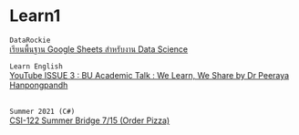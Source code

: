 # Learn1
```DataRockie```<br>
[เรียนพื้นฐาน Google Sheets สำหรับงาน Data Science](https://www.youtube.com/watch?v=vPtuBbycqjY)<br>

```Learn English```<br>
[YouTube ISSUE 3 : BU Academic Talk : We Learn, We Share by Dr Peeraya Hanpongpandh](https://www.youtube.com/watch?v=IinaHOg-li0)<br>
[]()<br>

```Summer 2021 (C#)```<br>
[CSI-122 Summer Bridge 7/15 (Order Pizza)](https://www.youtube.com/watch?v=bhY9baEP81Q)<br>
[]()<br>
[]()<br>
